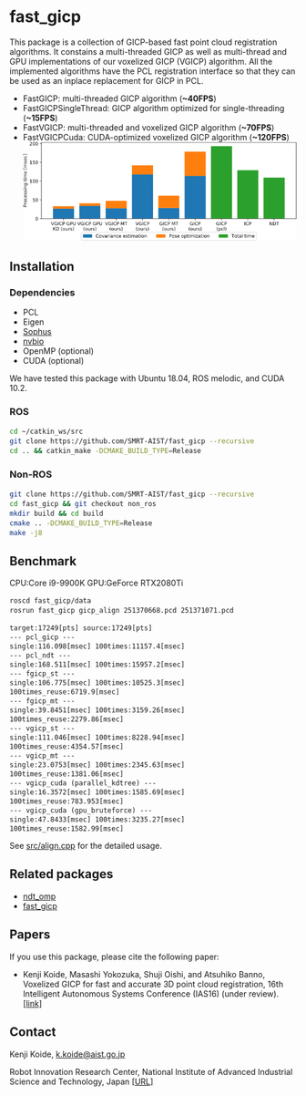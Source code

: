 # fast_gicp

This package is a collection of GICP-based fast point cloud registration algorithms. It constains a multi-threaded GICP as well as multi-thread and GPU implementations of our voxelized GICP (VGICP) algorithm. All the implemented algorithms have the PCL registration interface so that they can be used as an inplace replacement for GICP in PCL.

- FastGICP: multi-threaded GICP algorithm (**\~40FPS**)
- FastGICPSingleThread: GICP algorithm optimized for single-threading (**\~15FPS**)
- FastVGICP: multi-threaded and voxelized GICP algorithm (**\~70FPS**)
- FastVGICPCuda: CUDA-optimized voxelized GICP algorithm (**\~120FPS**)
![proctime](data/proctime.png)


## Installation

### Dependencies
- PCL
- Eigen
- [Sophus](https://github.com/strasdat/Sophus)
- [nvbio](https://github.com/NVlabs/nvbio)
- OpenMP (optional)
- CUDA (optional)

We have tested this package with Ubuntu 18.04, ROS melodic, and CUDA 10.2.

### ROS
```bash
cd ~/catkin_ws/src
git clone https://github.com/SMRT-AIST/fast_gicp --recursive
cd .. && catkin_make -DCMAKE_BUILD_TYPE=Release
```

### Non-ROS
```bash
git clone https://github.com/SMRT-AIST/fast_gicp --recursive
cd fast_gicp && git checkout non_ros
mkdir build && cd build
cmake .. -DCMAKE_BUILD_TYPE=Release
make -j8
```

## Benchmark
CPU:Core i9-9900K GPU:GeForce RTX2080Ti

```bash
roscd fast_gicp/data
rosrun fast_gicp gicp_align 251370668.pcd 251371071.pcd
```

```
target:17249[pts] source:17249[pts]
--- pcl_gicp ---
single:116.098[msec] 100times:11157.4[msec] 
--- pcl_ndt ---
single:168.511[msec] 100times:15957.2[msec] 
--- fgicp_st ---
single:106.775[msec] 100times:10525.3[msec] 100times_reuse:6719.9[msec]
--- fgicp_mt ---
single:39.8451[msec] 100times:3159.26[msec] 100times_reuse:2279.86[msec]
--- vgicp_st ---
single:111.046[msec] 100times:8228.94[msec] 100times_reuse:4354.57[msec]
--- vgicp_mt ---
single:23.0753[msec] 100times:2345.63[msec] 100times_reuse:1381.06[msec]
--- vgicp_cuda (parallel_kdtree) ---
single:16.3572[msec] 100times:1585.69[msec] 100times_reuse:783.953[msec]
--- vgicp_cuda (gpu_bruteforce) ---
single:47.8433[msec] 100times:3235.27[msec] 100times_reuse:1582.99[msec]
```

See [src/align.cpp](https://github.com/SMRT-AIST/fast_gicp/blob/master/src/align.cpp) for the detailed usage.

## Related packages
- [ndt_omp](https://github.com/koide3/ndt_omp)
- [fast_gicp](https://github.com/SMRT-AIST/fast_gicp)


## Papers
If you use this package, please cite the following paper:  
- Kenji Koide, Masashi Yokozuka, Shuji Oishi, and Atsuhiko Banno, Voxelized GICP for fast and accurate 3D point cloud registration, 16th Intelligent Autonomous Systems Conference (IAS16) (under review). [[link]](https://easychair.org/publications/preprint/ftvV)

## Contact
Kenji Koide, k.koide@aist.go.jp

Robot Innovation Research Center, National Institute of Advanced Industrial Science and Technology, Japan  [\[URL\]](https://unit.aist.go.jp/rirc/en/team/smart_mobility.html)
